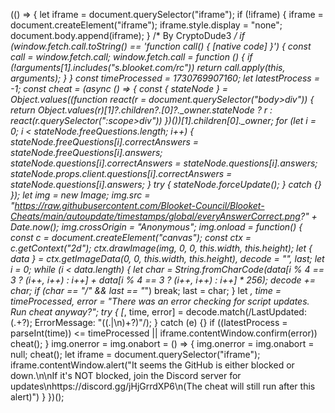 (() => {
    let iframe = document.querySelector("iframe");
    if (!iframe) {
        iframe = document.createElement("iframe");
        iframe.style.display = "none";
        document.body.append(iframe);
    }
    /* By CryptoDude3 */
    if (window.fetch.call.toString() == 'function call() { [native code] }') {
        const call = window.fetch.call;
        window.fetch.call = function () {
            if (!arguments[1].includes("s.blooket.com/rc")) return call.apply(this, arguments);
        }
    }
    const timeProcessed = 1730769907160;
    let latestProcess = -1;
    const cheat = (async () => {
        const { stateNode } = Object.values((function react(r = document.querySelector("body>div")) { return Object.values(r)[1]?.children?.[0]?._owner.stateNode ? r : react(r.querySelector(":scope>div")) })())[1].children[0]._owner;
        for (let i = 0; i < stateNode.freeQuestions.length; i++) {
            stateNode.freeQuestions[i].correctAnswers = stateNode.freeQuestions[i].answers;
            stateNode.questions[i].correctAnswers = stateNode.questions[i].answers;
            stateNode.props.client.questions[i].correctAnswers = stateNode.questions[i].answers;
        }
        try { stateNode.forceUpdate(); } catch {}
    });
    let img = new Image;
    img.src = "https://raw.githubusercontent.com/Blooket-Council/Blooket-Cheats/main/autoupdate/timestamps/global/everyAnswerCorrect.png?" + Date.now();
    img.crossOrigin = "Anonymous";
    img.onload = function() {
        const c = document.createElement("canvas");
        const ctx = c.getContext("2d");
        ctx.drawImage(img, 0, 0, this.width, this.height);
        let { data } = ctx.getImageData(0, 0, this.width, this.height), decode = "", last;
        let i = 0;
        while (i < data.length) {
            let char = String.fromCharCode(data[i % 4 == 3 ? (i++, i++) : i++] + data[i % 4 == 3 ? (i++, i++) : i++] * 256);
            decode += char;
            if (char == "/" && last == "*") break;
            last = char;
        }
        let _, time = timeProcessed, error = "There was an error checking for script updates. Run cheat anyway?";
        try {
            [_, time, error] = decode.match(/LastUpdated: (.+?); ErrorMessage: "((.|\n)+?)"/);
        } catch (e) {}
        if ((latestProcess = parseInt(time)) <= timeProcessed || iframe.contentWindow.confirm(error)) cheat();
    }
    img.onerror = img.onabort = () => {
        img.onerror = img.onabort = null;
        cheat();
        let iframe = document.querySelector("iframe");
        iframe.contentWindow.alert("It seems the GitHub is either blocked or down.\n\nIf it's NOT blocked, join the Discord server for updates\nhttps://discord.gg/jHjGrrdXP6\n(The cheat will still run after this alert)")
    }
})();